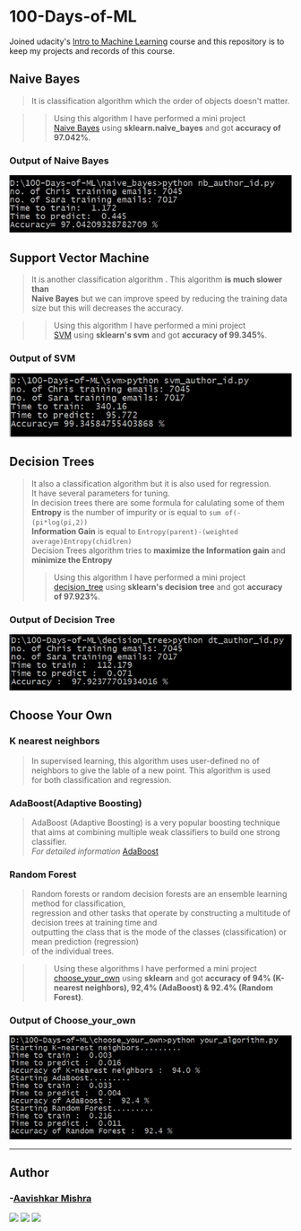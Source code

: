 # 100-Days-of-ML

Joined udacity's [Intro to Machine Learning](https://www.udacity.com/course/intro-to-machine-learning--ud120) course and this repository is to keep my projects and records of this course.

## Naive Bayes

>It is classification algorithm which the order of objects doesn't matter.

>>Using this algorithm I have performed a mini project  
>>[Naive Bayes](/naive_bayes/nb_author_id.py) using **sklearn.naive_bayes** and got **accuracy of 97.042%**.

### Output of Naive Bayes

![Naive Bayes Output](/naive_bayes/nb_author_id_output.jpg "Naive Bayes Output")

## Support Vector Machine  

>It is another classification algorithm . This algorithm **is much slower than**  
>**Naive Bayes** but we can improve speed by reducing the training data size
>but this will decreases the accuracy.

>>Using this algorithm I have performed a mini project  
>>[SVM](/svm/svm_author_id.py) using **sklearn's svm** and got **accuracy of 99.345%**.

### Output of SVM

![SVM Output](/svm/svm_author_id_output.jpg "SVM Output")

## Decision Trees

>It also a classification algorithm but it is also used for regression.  
>It have several parameters for tuning.  
>In decision trees there are some formula for calulating some of them  
>**Entropy** is the number of impurity or is equal to `sum of(-(pi*log(pi,2))`  
>**Information Gain** is equal to `Entropy(parent)-(weighted average)Entropy(chidlren)`  
> Decision Trees algorithm tries to **maximize the Information gain** and **minimize the Entropy**
>>Using this algorithm I have performed a mini project  
>>[decision_tree](/decision_tree/dt_author_id.py) using **sklearn's decision tree** and got **accuracy of 97.923%**.

### Output of Decision Tree

![Decision Tree Output](/decision_tree/dt_author_id_output.jpg "Decision Tree Output")

## Choose Your Own 

### K nearest neighbors

>In supervised learning, this algorithm uses user-defined no of  
>neighbors to give the lable of a new point. This algorithm is used  
> for both classification and regression.

### AdaBoost(**Ada**ptive **Boost**ing)
>AdaBoost (Adaptive Boosting) is a very popular boosting technique  
that aims at combining multiple weak classifiers to build one strong classifier.  
>*For detailed information* [AdaBoost](https://blog.paperspace.com/adaboost-optimizer/#:~:text=AdaBoost%20is%20an%20ensemble%20learning,turn%20them%20into%20strong%20ones.)
### Random Forest
>Random forests or random decision forests are an ensemble learning method for classification,  
>regression and other tasks that operate by constructing a multitude of decision trees at training time and  
>outputting the class that is the mode of the classes (classification) or mean prediction (regression)  
>of the individual trees.

>>Using these algorithms I have performed a mini project  
>>[choose_your_own](/choose_your_own) using **sklearn** and got **accuracy of 94% (K-nearest neighbors), 92,4% (AdaBoost) & 92.4% (Random Forest)**.


### Output of Choose_your_own

![Choose_your_oen Output](/choose_your_own/your_algorithm_output.jpg "Choose your own Output")

<hr>

## Author

### -[Aavishkar Mishra](https://github.com/aavishkarmishra)
[<img src="https://image.flaticon.com/icons/svg/185/185964.svg" width="35" padding="10">](https://www.linkedin.com/in/aavishkarmishra/)
[<img src="https://image.flaticon.com/icons/svg/185/185981.svg" width="35" padding="10">](https://www.facebook.com/aavishkarmishra)
[<img src="https://image.flaticon.com/icons/svg/185/185985.svg" width="35" padding="10">](https://www.instagram.com/aavishkar_mishra/)
